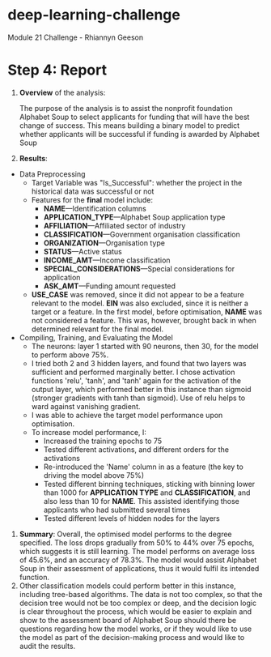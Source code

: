 # deep-learning-challenge

Module 21 Challenge - Rhiannyn Geeson

# Step 4: Report

1. **Overview** of the analysis: 

   The purpose of the analysis is to assist the nonprofit foundation Alphabet Soup to select applicants for funding that will have the best change of success. This means building a binary model to predict whether applicants will be successful if funding is awarded by Alphabet Soup

2. **Results**: 

- Data Preprocessing
  - Target Variable was "Is_Successful": whether the project in the historical data was successful or not
  - Features for the **final** model include: 
    - **NAME**—Identification columns
    - **APPLICATION_TYPE**—Alphabet Soup application type
    - **AFFILIATION**—Affiliated sector of industry
    - **CLASSIFICATION**—Government organisation classification
    - **ORGANIZATION**—Organisation type
    - **STATUS**—Active status
    - **INCOME_AMT**—Income classification
    - **SPECIAL_CONSIDERATIONS**—Special considerations for application
    - **ASK_AMT**—Funding amount requested
  - **USE_CASE** was removed, since it did not appear to be a feature relevant to the model. **EIN** was also excluded, since it is neither a target or a feature. In the first model, before optimisation, **NAME** was not considered a feature. This was, however, brought back in when determined relevant for the final model.
- Compiling, Training, and Evaluating the Model
  - The neurons: layer 1 started with 90 neurons, then 30, for the model to perform above 75%. 
  - I tried both 2 and 3 hidden layers, and found that two layers was sufficient and performed marginally better. I chose activation functions 'relu', 'tanh', and 'tanh' again for the activation of the output layer, which performed better in this instance than sigmoid (stronger gradients with tanh than sigmoid). Use of relu  helps to ward against vanishing gradient.
  - I was able to achieve the target model performance upon optimisation.
  - To increase model performance, I:
    - Increased the training epochs to 75
    - Tested different activations, and different orders for the activations
    - Re-introduced the 'Name' column in as a feature (the key to driving the model above 75%)
    - Tested different binning techniques, sticking with binning lower than 1000 for **APPLICATION TYPE** and **CLASSIFICATION**, and also less than 10 for **NAME**. This assisted identifying those applicants who had submitted several times 
    - Tested different levels of hidden nodes for the layers

1. **Summary**: Overall, the optimised model performs to the degree specified. The loss drops gradually from 50% to 44% over 75 epochs, which suggests it is still learning. The model performs on average loss of 45.6%, and an accuracy of 78.3%. The model would assist Alphabet Soup in their assessment of applications, thus it would fulfil its intended function.
1. Other classification models could perform better in this instance, including tree-based algorithms. The data is not too complex, so that the decision tree would not be too complex or deep, and the decision logic is clear throughout the process, which would be easier to explain and show to the assessment board of Alphabet Soup should there be questions regarding how the model works, or if they would like to use the model as part of the decision-making process and would like to audit the results.